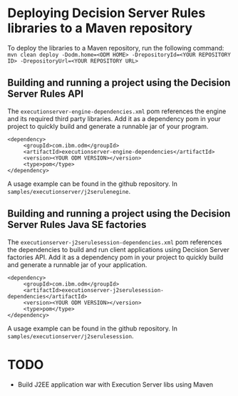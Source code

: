 # Deploying Decision Server Rules libraries to a Maven repository

To deploy the libraries to a Maven repository, run the following command: <br/>
`mvn clean deploy -Dodm.home=<ODM HOME> -DrepositoryId=<YOUR REPOSITORY ID> -DrepositoryUrl=<YOUR REPOSITORY URL>`

## Building and running a project using the Decision Server Rules API

The `executionserver-engine-dependencies.xml` pom references the engine and its required third 
party libraries. Add it as a dependency pom in your project to quickly build and generate a runnable jar of your program. 
``` 
<dependency>
     <groupId>com.ibm.odm</groupId>
     <artifactId>executionserver-engine-dependencies</artifactId>
     <version><YOUR ODM VERSION></version>
     <type>pom</type>
</dependency>
```

A usage example can be found in the github repository. In `samples/executionserver/j2serulenegine`.

## Building and running a project using the Decision Server Rules Java SE factories

The `executionserver-j2serulesession-dependencies.xml` pom references the dependencies to build and run 
client applications using Decision Server factories API. Add it as a dependency pom in your project to quickly build and generate a runnable jar of your application. 
``` 
<dependency>
     <groupId>com.ibm.odm</groupId>
     <artifactId>executionserver-j2serulesession-dependencies</artifactId>
     <version><YOUR ODM VERSION></version>
     <type>pom</type>
</dependency>
```

A usage example can be found in the github repository. In `samples/executionserver/j2serulesession`.

# TODO 
* Build J2EE application war with Execution Server libs using Maven  
